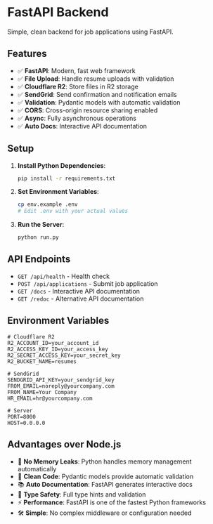 # FastAPI Backend

Simple, clean backend for job applications using FastAPI.

## Features

- ✅ **FastAPI**: Modern, fast web framework
- ✅ **File Upload**: Handle resume uploads with validation
- ✅ **Cloudflare R2**: Store files in R2 storage
- ✅ **SendGrid**: Send confirmation and notification emails
- ✅ **Validation**: Pydantic models with automatic validation
- ✅ **CORS**: Cross-origin resource sharing enabled
- ✅ **Async**: Fully asynchronous operations
- ✅ **Auto Docs**: Interactive API documentation

## Setup

1. **Install Python Dependencies**:
   ```bash
   pip install -r requirements.txt
   ```

2. **Set Environment Variables**:
   ```bash
   cp env.example .env
   # Edit .env with your actual values
   ```

3. **Run the Server**:
   ```bash
   python run.py
   ```

## API Endpoints

- `GET /api/health` - Health check
- `POST /api/applications` - Submit job application
- `GET /docs` - Interactive API documentation
- `GET /redoc` - Alternative API documentation

## Environment Variables

```env
# Cloudflare R2
R2_ACCOUNT_ID=your_account_id
R2_ACCESS_KEY_ID=your_access_key
R2_SECRET_ACCESS_KEY=your_secret_key
R2_BUCKET_NAME=resumes

# SendGrid
SENDGRID_API_KEY=your_sendgrid_key
FROM_EMAIL=noreply@yourcompany.com
FROM_NAME=Your Company
HR_EMAIL=hr@yourcompany.com

# Server
PORT=8000
HOST=0.0.0.0
```

## Advantages over Node.js

- 🚀 **No Memory Leaks**: Python handles memory management automatically
- 🧹 **Clean Code**: Pydantic models provide automatic validation
- 📚 **Auto Documentation**: FastAPI generates interactive docs
- 🔧 **Type Safety**: Full type hints and validation
- ⚡ **Performance**: FastAPI is one of the fastest Python frameworks
- 🛠️ **Simple**: No complex middleware or configuration needed

